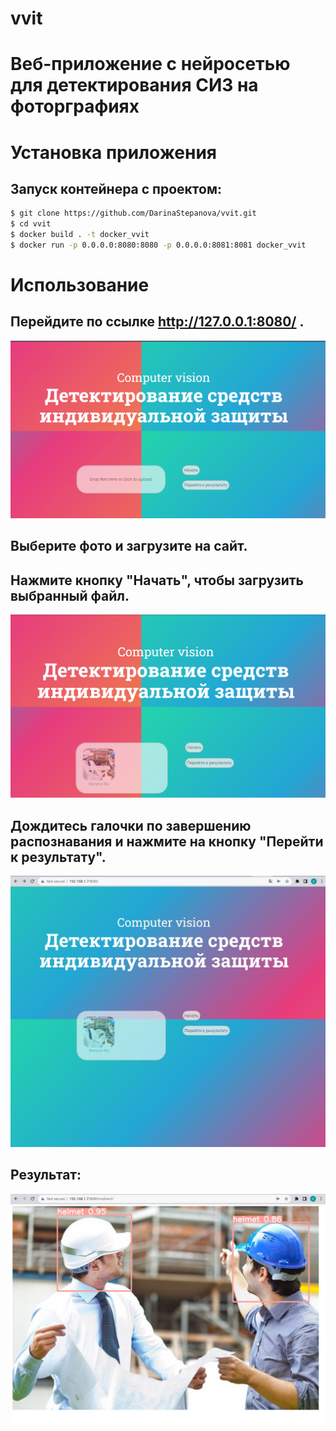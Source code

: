 # vvit

# Веб-приложение с нейросетью для детектирования СИЗ на фоторграфиях

# Установка приложения
## Запуск контейнера с проектом:
```bash
$ git clone https://github.com/DarinaStepanova/vvit.git
$ cd vvit
$ docker build . -t docker_vvit
$ docker run -p 0.0.0.0:8080:8080 -p 0.0.0.0:8081:8081 docker_vvit
```

# Использование
## Перейдите по ссылке http://127.0.0.1:8080/ .
<img src="https://github.com/DarinaStepanova/vvit/blob/f408552d33103b5693be68a69c17d05eacc9cf79/src/img.png"/>

## Выберите фото и загрузите на сайт.

## Нажмите кнопку "Начать", чтобы загрузить выбранный файл.
<img src="https://github.com/DarinaStepanova/vvit/blob/f408552d33103b5693be68a69c17d05eacc9cf79/src/img_1.png"/>

## Дождитесь галочки по завершению распознавания и нажмите на кнопку "Перейти к результату".
<img src="https://github.com/DarinaStepanova/vvit/blob/f408552d33103b5693be68a69c17d05eacc9cf79/src/3.jpg"/>

## Результат:
<img src="https://github.com/DarinaStepanova/vvit/blob/f408552d33103b5693be68a69c17d05eacc9cf79/src/4.jpg"/>
